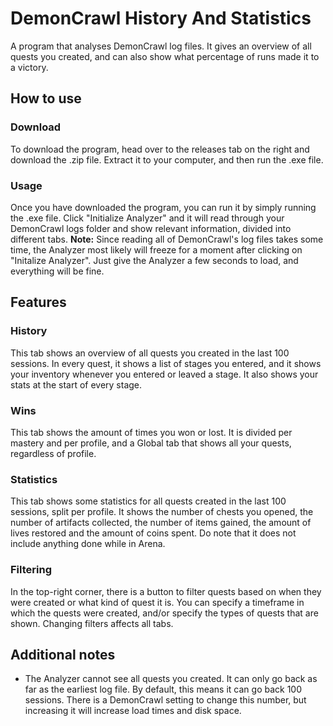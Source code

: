 # DemonCrawl History And Statistics
 A program that analyses DemonCrawl log files. It gives an overview of all quests you created,
 and can also show what percentage of runs made it to a victory.

## How to use
### Download
 To download the program, head over to the releases tab on the right and download the
 .zip file. Extract it to your computer, and then run the .exe file.
### Usage
 Once you have downloaded the program, you can run it by simply running the .exe
 file. Click "Initialize Analyzer" and it will read through your DemonCrawl logs folder
 and show relevant information, divided into different tabs. **Note:** Since reading all of
 DemonCrawl's log files takes some time, the Analyzer most likely will freeze for a moment
 after clicking on "Initalize Analyzer". Just give the Analyzer a few seconds to load, and
 everything will be fine.

## Features
### History
 This tab shows an overview of all quests you created in the last 100 sessions.
 In every quest, it shows a list of stages you entered, and it shows your inventory
 whenever you entered or leaved a stage. It also shows your stats at the start of
 every stage.
### Wins
 This tab shows the amount of times you won or lost. It is divided per mastery and
 per profile, and a Global tab that shows all your quests, regardless of profile.
### Statistics
 This tab shows some statistics for all quests created in the last 100 sessions,
 split per profile. It shows the number of chests you opened, the number of artifacts
 collected, the number of items gained, the amount of lives restored and the amount
 of coins spent. Do note that it does not include anything done while in Arena.
### Filtering
 In the top-right corner, there is a button to filter quests based on when they
 were created or what kind of quest it is. You can specify a timeframe in which
 the quests were created, and/or specify the types of quests that are shown.
 Changing filters affects all tabs.

## Additional notes
- The Analyzer cannot see all quests you created. It can only go back as far as
  the earliest log file. By default, this means it can go back 100 sessions. There
  is a DemonCrawl setting to change this number, but increasing it will increase
  load times and disk space.
